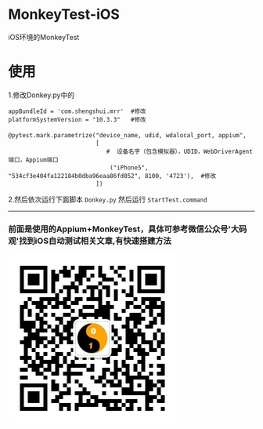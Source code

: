 # MonkeyTest-iOS
iOS环境的MonkeyTest

# 使用

1.修改Donkey.py中的

```
appBundleId = 'com.shengshui.mrr'  #修改
platformSystemVersion = "10.3.3"   #修改

@pytest.mark.parametrize("device_name, udid, wdalocal_port, appium",
                         [
                            #  设备名字（包含模拟器），UDID，WebDriverAgent端口，Appium端口
                             ("iPhone5", "534cf3e404fa122184b0dba96eaa86fd052", 8100, '4723'),  #修改
                         ])

```

2.然后依次运行下面脚本
`Donkey.py`
然后运行
`StartTest.command`

---

### 前面是使用的Appium+MonkeyTest，具体可参考微信公众号'大码观'找到iOS自动测试相关文章,有快速搭建方法

![大码观](venv/qrcode_for_gh_bcea7d5c10c4_344.jpg)
